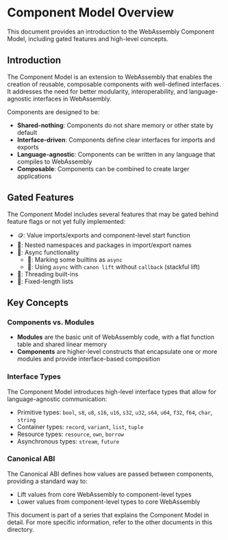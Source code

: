 # Component Model Overview

This document provides an introduction to the WebAssembly Component Model, including gated features and high-level concepts.

## Introduction

The Component Model is an extension to WebAssembly that enables the creation of reusable, composable components with well-defined interfaces. It addresses the need for better modularity, interoperability, and language-agnostic interfaces in WebAssembly.

Components are designed to be:

- **Shared-nothing**: Components do not share memory or other state by default
- **Interface-driven**: Components define clear interfaces for imports and exports
- **Language-agnostic**: Components can be written in any language that compiles to WebAssembly
- **Composable**: Components can be combined to create larger applications

## Gated Features

The Component Model includes several features that may be gated behind feature flags or not yet fully implemented:

- 🪙: Value imports/exports and component-level start function
- 🪺: Nested namespaces and packages in import/export names
- 🔀: Async functionality
  - 🚝: Marking some builtins as `async`
  - 🚟: Using `async` with `canon lift` without `callback` (stackful lift)
- 🧵: Threading built-ins
- 🔧: Fixed-length lists

## Key Concepts

### Components vs. Modules

- **Modules** are the basic unit of WebAssembly code, with a flat function table and shared linear memory
- **Components** are higher-level constructs that encapsulate one or more modules and provide interface-based composition

### Interface Types

The Component Model introduces high-level interface types that allow for language-agnostic communication:

- Primitive types: `bool`, `s8`, `u8`, `s16`, `u16`, `s32`, `u32`, `s64`, `u64`, `f32`, `f64`, `char`, `string`
- Container types: `record`, `variant`, `list`, `tuple`
- Resource types: `resource`, `own`, `borrow`
- Asynchronous types: `stream`, `future`

### Canonical ABI

The Canonical ABI defines how values are passed between components, providing a standard way to:

- Lift values from core WebAssembly to component-level types
- Lower values from component-level types to core WebAssembly

This document is part of a series that explains the Component Model in detail. For more specific information, refer to the other documents in this directory.
